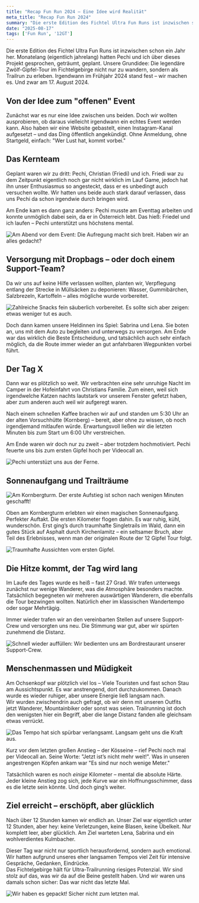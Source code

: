 ```yaml
---
title: "Recap Fun Run 2024 – Eine Idee wird Realität"
meta_title: "Recap Fun Run 2024"
summary: "Die erste Edition des Fichtel Ultra Fun Runs ist inzwischen schon ein Jahr her."
date: "2025-08-17"
tags: ['Fun Run', '12GT']
---
```


Die erste Edition des Fichtel Ultra Fun Runs ist inzwischen schon ein Jahr her. Monatelang (eigentlich jahrelang) hatten Pechi und ich über dieses Projekt gesprochen, geträumt, geplant. Unsere Grundidee: Die legendäre Zwölf-Gipfel-Tour im Fichtelgebirge nicht nur zu wandern, sondern als Trailrun zu erleben. Irgendwann im Frühjahr 2024 stand fest – wir machen es. Und zwar am 17. August 2024.

## Von der Idee zum "offenen" Event

Zunächst war es nur eine Idee zwischen uns beiden. Doch wir wollten ausprobieren, ob daraus vielleicht irgendwann ein echtes Event werden kann. Also haben wir eine Website gebastelt, einen Instagram-Kanal aufgesetzt – und das Ding öffentlich angekündigt. Ohne Anmeldung, ohne Startgeld, einfach: "Wer Lust hat, kommt vorbei."

## Das Kernteam

Geplant waren wir zu dritt: Pechi, Christian (Friedi) und ich. Friedi war zu dem Zeitpunkt eigentlich noch gar nicht wirklich im Lauf Game, jedoch hat ihn unser Enthusiasmus so angesteckt, dass er es unbedingt auch versuchen wollte. Wir hatten uns beide auch stark darauf verlassen, dass uns Pechi da schon irgendwie durch bringen wird.  

Am Ende kam es dann ganz anders: Pechi musste am Eventtag arbeiten und konnte unmöglich dabei sein, da er in Österreich lebt. Das hieß: Friedel und ich laufen – Pechi unterstützt uns höchstens mental.

![](images/fu14.jpeg "Am Abend vor dem Event: Die Aufregung macht sich breit. Haben wir an alles gedacht?")

## Versorgung mit Dropbags – oder doch einem Support-Team?

Da wir uns auf keine Hilfe verlassen wollten, planten wir, Verpflegung entlang der Strecke in Müllsäcken zu deponieren: Wasser, Gummibärchen, Salzbrezeln, Kartoffeln – alles mögliche wurde vorbereitet. 

![](images/fu15.jpeg "Zahlreiche Snacks fein säuberlich vorbereitet. Es sollte sich aber zeigen: etwas weniger tut es auch.")

Doch dann kamen unsere Heldinnen ins Spiel: Sabrina und Lena. Sie boten an, uns mit dem Auto zu begleiten und unterwegs zu versorgen. Am Ende war das wirklich die Beste Entscheidung, und tatsächlich auch sehr einfach möglich, da die Route immer wieder an gut anfahrbaren Wegpunkten vorbei führt.

## Der Tag X

Dann war es plötzlich so weit. Wir verbrachten eine sehr unruhige Nacht im Camper in der Hofeinfahrt von Christians Familie. Zum einen, weil sich irgendwelche Katzen nachts lautstark vor unserem Fenster gefetzt haben, aber zum anderen auch weil wir aufgeregt waren.  

Nach einem schnellen Kaffee brachen wir auf und standen um 5:30 Uhr an der alten Vorsuchhütte (Kornberg) – bereit, aber ohne zu wissen, ob noch irgendjemand mitlaufen würde. Erwartungsvoll ließen wir die letzten Minuten bis zum Start um 6:00 Uhr verstreichen.  

Am Ende waren wir doch nur zu zweit – aber trotzdem hochmotiviert. Pechi feuerte uns bis zum ersten Gipfel hoch per Videocall an.

![](images/fu16.jpeg "Pechi unterstüzt uns aus der Ferne.")

## Sonnenaufgang und Trailträume

![](images/fu17.jpeg "Am Kornbergturm. Der erste Aufstieg ist schon nach wenigen Minuten geschafft!")

Oben am Kornbergturm erlebten wir einen magischen Sonnenaufgang. Perfekter Auftakt. Die ersten Kilometer flogen dahin. Es war ruhig, kühl, wunderschön. Erst ging’s durch traumhafte Singletrails im Wald, dann ein gutes Stück auf Asphalt durch Kirchenlamitz – ein seltsamer Bruch, aber Teil des Erlebnisses, wenn man der originalen Route der 12 Gipfel Tour folgt.

![](images/fu1.jpeg "Traumhafte Aussichten vom ersten Gipfel.")

## Die Hitze kommt, der Tag wird lang

Im Laufe des Tages wurde es heiß – fast 27 Grad. Wir trafen unterwegs zunächst nur wenige Wanderer, was die Atmosphäre besonders machte. Tatsächlich begegneten wir mehreren auswärtigen Wanderern, die ebenfalls die Tour bezwingen wollten. Natürlich eher im klassischen Wandertempo oder sogar Mehrtägig.  

Immer wieder trafen wir an den vereinbarten Stellen auf unsere Support-Crew und versorgten uns neu. Die Stimmung war gut, aber wir spürten zunehmend die Distanz.

![](images/fu5.jpeg "Schnell wieder auffüllen: Wir bedienten uns am Bordrestaurant unserer Support-Crew.")

## Menschenmassen und Müdigkeit

Am Ochsenkopf war plötzlich viel los – Viele Touristen und fast schon Stau am Aussichtspunkt. Es war anstrengend, dort durchzukommen. Danach wurde es wieder ruhiger, aber unsere Energie ließ langsam nach.  
Wir wurden zwischendrin auch gefragt, ob wir denn mit unseren Outfits jetzt Wanderer, Mountainbiker oder sonst was seien. Trailrunning ist doch den wenigsten hier ein Begriff, aber die lange Distanz fanden alle gleichsam etwas verrückt.

![](images/fu18.jpeg "Das Tempo hat sich spürbar verlangsamt. Langsam geht uns die Kraft aus.")

Kurz vor dem letzten großen Anstieg – der Kösseine – rief Pechi noch mal per Videocall an. Seine Worte: "Jetzt ist’s nicht mehr weit!". Was in unseren angestrengen Köpfen ankam war "Es sind nur noch wenige Meter."  

Tatsächlich waren es noch *einige* Kilometer – mental die absolute Härte. Jeder kleine Anstieg zog sich, jede Kurve war ein Hoffnungsschimmer, dass es die letzte sein könnte. Und doch ging’s weiter.

## Ziel erreicht – erschöpft, aber glücklich

Nach über 12 Stunden kamen wir endlich an. Unser Ziel war eigentlich unter 12 Stunden, aber hey: keine Verletzungen, keine Blasen, keine Übelkeit. Nur komplett leer, aber glücklich. Am Ziel warteten Lena, Sabrina und ein wohlverdientes Kulmbacher.

Dieser Tag war nicht nur sportlich herausfordernd, sondern auch emotional. Wir hatten aufgrund unseres eher langsamen Tempos viel Zeit für intensive Gespräche, Gedanken, Eindrücke.  
Das Fichtelgebirge hält für Ultra-Trailrunning riesiges Potenzial. Wir sind stolz auf das, was wir da auf die Beine gestellt haben. Und wir waren uns damals schon sicher: Das war nicht das letzte Mal. 

![](images/fu7.jpeg "Wir haben es gepackt! Sicher nicht zum letzten mal.")
